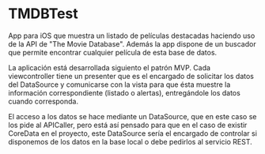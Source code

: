 # TMDBTest
App para iOS que muestra un listado de películas destacadas haciendo uso de la API de "The Movie Database". 
Además la app dispone de un buscador que permite encontrar cualquier película de esta base de datos.

La aplicación está desarrollada siguiento el patrón MVP. 
Cada viewcontroller tiene un presenter que es el encargado de solicitar los datos del DataSource 
y comunicarse con la vista para que ésta muestre la información correspondiente (listado o alertas), entregándole los datos cuando corresponda.

El acceso a los datos se hace mediante un DataSource, que en este caso se los pide al APICaller, pero está así pensado para que en el caso de existir
CoreData en el proyecto, este DataSource sería el encargado de controlar si disponemos de los datos en la base local o debe pedirlos al servicio REST.
